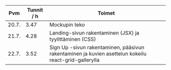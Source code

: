 Pvm | Tunnit / h | Toimet
--- | ---------- | ------
20.7. | 3.47 | Mockupin teko
21.7. | 4.28 | Landing-sivun rakentaminen (JSX) ja tyylittäminen (CSS)
22.7. | 3.52 | Sign Up -sivun rakentaminen, pääsivun rakentaminen ja kuvien asettelun kokeilu react-grid-gallerylla